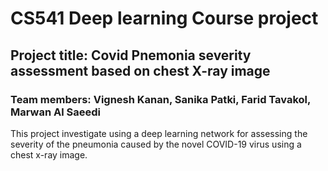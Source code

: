 # CS541 Deep learning Course project
## Project title: Covid Pnemonia severity assessment based on chest X-ray image
### Team members: Vignesh Kanan, Sanika Patki, Farid Tavakol, Marwan Al Saeedi
This project investigate using a deep learning network for assessing the severity of the pneumonia caused by the novel COVID-19 virus using a chest x-ray image.
